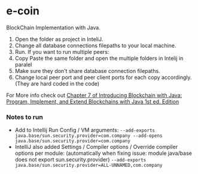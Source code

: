 # e-coin
BlockChain Implementation with Java.

1. Open the folder as project in InteliJ.
2. Change all database connections filepaths to your local machine.
3. Run.
If you want to run multiple peers: 
1. Copy Paste the same folder and open the multiple folders in Intelij in paralel
2. Make sure they don't share database connection filepaths.
3. Change local peer port and peer client ports for each copy accordingly. (They are hard coded in the code)

For More info check out [Chapter 7 of Introducing Blockchain with Java: Program, Implement, and Extend Blockchains with Java 1st ed. Edition](https://www.amazon.com/Introducing-Blockchain-Java-Implement-Blockchains/dp/1484279263/ref=sr_1_1?qid=1637096107&refinements=p_27%3ASpiro+Buzharovski&s=books&sr=1-1&text=Spiro+Buzharovski)

### Notes to run

- Add to Intellij Run Config / VM arguments:
`--add-exports java.base/sun.security.provider=com.company --add-opens java.base/sun.security.provider=com.company` 
- IntelliJ also added Settings / Compiler options / Override compiler options per module: (automatically when fixing issue: module java/base does not export sun.security.provider)
`--add-exports java.base/sun.security.provider=ALL-UNNAMED,com.company`
